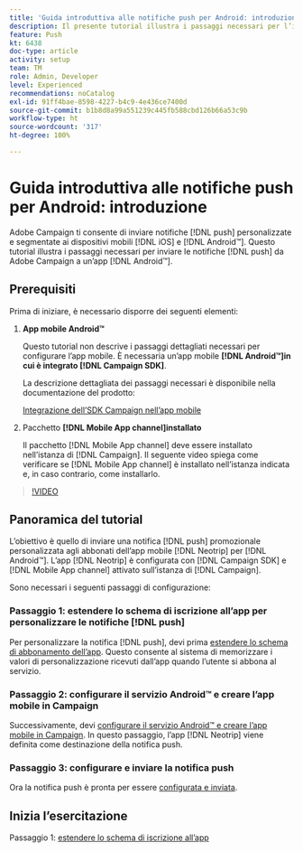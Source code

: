 ```yaml
---
title: 'Guida introduttiva alle notifiche push per Android: introduzione'
description: Il presente tutorial illustra i passaggi necessari per l’invio di notifiche push da Adobe Campaign e la ricezione di tali notifiche all’interno dell’app Android™.
feature: Push
kt: 6438
doc-type: article
activity: setup
team: TM
role: Admin, Developer
level: Experienced
recommendations: noCatalog
exl-id: 91ff4bae-8598-4227-b4c9-4e436ce7400d
source-git-commit: b1b8d8a99a551239c445fb588cbd126b66a53c9b
workflow-type: ht
source-wordcount: '317'
ht-degree: 100%

---
```


# Guida introduttiva alle notifiche push per Android: introduzione

Adobe Campaign ti consente di inviare notifiche [!DNL push] personalizzate e segmentate ai dispositivi mobili [!DNL iOS] e [!DNL Android™]. Questo tutorial illustra i passaggi necessari per inviare le notifiche [!DNL push] da Adobe Campaign a un’app [!DNL Android™].

## Prerequisiti

Prima di iniziare, è necessario disporre dei seguenti elementi:

1) **App mobile Android™**

   Questo tutorial non descrive i passaggi dettagliati necessari per configurare l’app mobile. È necessaria un’app mobile **[!DNL Android™]in cui è integrato [!DNL Campaign SDK]**.

   La descrizione dettagliata dei passaggi necessari è disponibile nella documentazione del prodotto:

   [Integrazione dell’SDK Campaign nell’app mobile](https://experienceleague.adobe.com/docs/campaign-classic/using/sending-messages/sending-push-notifications/integrating-campaign-sdk-into-the-mobile-application.html?lang=it)

2) Pacchetto **[!DNL Mobile App channel]installato**

   Il pacchetto [!DNL Mobile App channel] deve essere installato nell’istanza di [!DNL Campaign]. Il seguente video spiega come verificare se [!DNL Mobile App channel] è installato nell’istanza indicata e, in caso contrario, come installarlo.

>[!VIDEO](https://video.tv.adobe.com/v/326544?quality=12&learn=on)

## Panoramica del tutorial

L’obiettivo è quello di inviare una notifica [!DNL push] promozionale personalizzata agli abbonati dell’app mobile [!DNL Neotrip] per [!DNL Android™]. L’app [!DNL Neotrip] è configurata con [!DNL Campaign SDK] e [!DNL Mobile App channel] attivato sull’istanza di [!DNL Campaign].

Sono necessari i seguenti passaggi di configurazione:

### Passaggio 1: estendere lo schema di iscrizione all’app per personalizzare le notifiche [!DNL push]

Per personalizzare la notifica [!DNL push], devi prima [estendere lo schema di abbonamento dell’app](/help/tutorial-get-started-with-push-notifications-for-android/extend-the-app-subscription-schema.md). Questo consente al sistema di memorizzare i valori di personalizzazione ricevuti dall’app quando l’utente si abbona al servizio.

### Passaggio 2: configurare il servizio Android™ e creare l’app mobile in Campaign

Successivamente, devi [configurare il servizio Android™ e creare l’app mobile in Campaign](/help/tutorial-get-started-with-push-notifications-for-android/configure-an-android-service-in-campaign.md). In questo passaggio, l’app [!DNL Neotrip] viene definita come destinazione della notifica push.

### Passaggio 3: configurare e inviare la notifica push

Ora la notifica push è pronta per essere [configurata e inviata](/help/tutorial-get-started-with-push-notifications-for-android/configure-and-send-push-notifications.md).

## Inizia l’esercitazione

Passaggio 1: [estendere lo schema di iscrizione all’app](/help/tutorial-get-started-with-push-notifications-for-android/extend-the-app-subscription-schema.md)
